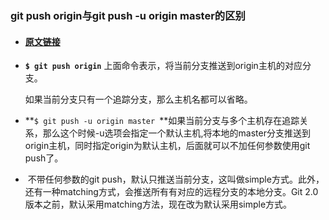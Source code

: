 ### git push origin与git push -u origin master的区别

* #### [原文链接](https://www.cnblogs.com/zhouj850/p/7260558.html)
* **`$ git push origin`** 上面命令表示，将当前分支推送到origin主机的对应分支。

  如果当前分支只有一个追踪分支，那么主机名都可以省略。

* **`$ git push -u origin master `**如果当前分支与多个主机存在追踪关系，那么这个时候-u选项会指定一个默认主机,将本地的master分支推送到origin主机，同时指定origin为默认主机，后面就可以不加任何参数使用git push了。

*  不带任何参数的git push，默认只推送当前分支，这叫做simple方式。此外，还有一种matching方式，会推送所有有对应的远程分支的本地分支。Git 2.0版本之前，默认采用matching方法，现在改为默认采用simple方式。



